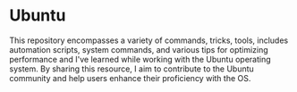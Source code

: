 # Ubuntu
This repository encompasses a variety of commands, tricks, tools, includes automation scripts, system commands, and various tips for optimizing performance and I've learned while working with the Ubuntu operating system. By sharing this resource, I aim to contribute to the Ubuntu community and help users enhance their proficiency with the OS.
